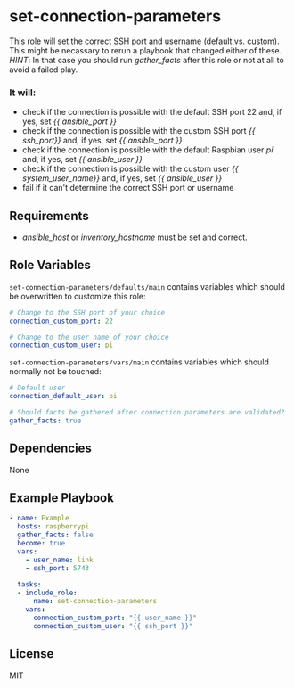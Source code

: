 set-connection-parameters
=========

This role will set the correct SSH port and username (default vs. custom).  
This might be necassary to rerun a playbook that changed either of these.  
*HINT*: In that case you should run *gather_facts* after this role or not at all to avoid a failed play.

### It will:
  * check if the connection is possible with the default SSH port 22 and, if yes, set *{{ ansible_port }}*
  * check if the connection is possible with the custom SSH port *{{ ssh_port}}* and, if yes, set *{{ ansible_port }}*
  * check if the connection is possible with the default Raspbian user *pi* and, if yes, set *{{ ansible_user }}*
  * check if the connection is possible with the custom user *{{ system_user_name}}* and, if yes, set *{{ ansible_user }}*
  * fail if it can't determine the correct SSH port or username


Requirements
------------
  * *ansible_host* or *inventory_hostname* must be set and correct.


Role Variables
--------------
```set-connection-parameters/defaults/main``` contains variables which should be overwritten to customize this role:
```yaml
# Change to the SSH port of your choice
connection_custom_port: 22

# Change to the user name of your choice
connection_custom_user: pi
```

```set-connection-parameters/vars/main``` contains variables which should normally not be touched:
```yaml
# Default user
connection_default_user: pi

# Should facts be gathered after connection parameters are validated?
gather_facts: true
```


Dependencies
------------
None


Example Playbook
----------------
```yaml
- name: Example
  hosts: raspberrypi
  gather_facts: false
  become: true
  vars:
    - user_name: link
    - ssh_port: 5743
  
  tasks:
  - include_role: 
      name: set-connection-parameters
    vars:
      connection_custom_port: "{{ user_name }}"
      connection_custom_user: "{{ ssh_port }}"
```


License
-------

MIT
